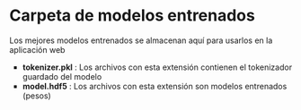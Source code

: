<h1>Carpeta de modelos entrenados</h1>

Los mejores modelos entrenados se almacenan aquí para usarlos en la aplicación web

<ul type="square">
	<li><strong>tokenizer.pkl</strong> : Los archivos con esta extensión contienen el tokenizador guardado del modelo</li>
	<li><strong>model.hdf5</strong> : Los archivos con esta extensión son modelos entrenados (pesos) </li>
</ul>
